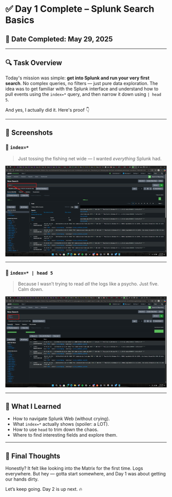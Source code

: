 # ✅ Day 1 Complete – Splunk Search Basics

## 📅 Date Completed: May 29, 2025

---

## 🔍 Task Overview
Today's mission was simple: **get into Splunk and run your very first search**. No complex queries, no filters — just pure data exploration. The idea was to get familiar with the Splunk interface and understand how to pull events using the `index=*` query, and then narrow it down using `| head 5`.

And yes, I actually did it. Here's proof 👇

---

## 📸 Screenshots

### 🔹 `index=*`
> Just tossing the fishing net wide — I wanted *everything* Splunk had.

![index=* Screenshot](https://github.com/Iamfazi1/Portfolio/blob/main/60%20Days%20of%20SOC%20Challenge%20/img%20folder/image.png)

---

### 🔹 `index=* | head 5`
> Because I wasn’t trying to read *all* the logs like a psycho. Just five. Calm down.

![index=* | head 5 Screenshot](https://github.com/Iamfazi1/Portfolio/blob/main/60%20Days%20of%20SOC%20Challenge%20/img%20folder/image%20(1).png)

---

## 🧠 What I Learned
- How to navigate Splunk Web (without crying).
- What `index=*` actually shows (spoiler: a LOT).
- How to use `head` to trim down the chaos.
- Where to find interesting fields and explore them.

---

## 🏁 Final Thoughts
Honestly? It felt like looking into the Matrix for the first time. Logs everywhere. But hey — gotta start somewhere, and Day 1 was about getting our hands dirty.

Let’s keep going. Day 2 is up next. 🔥
